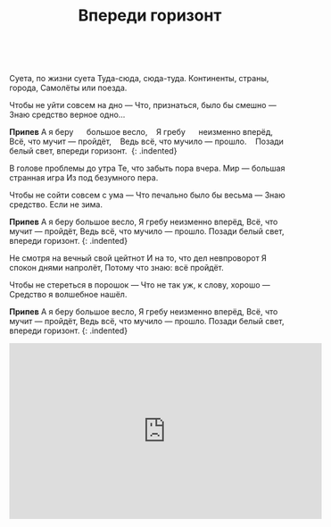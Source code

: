 ﻿---
layout: lyrics
title: Впереди горизонт
excerpt: Суета, по жизни суета, туда-сюда, сюда-туда...
---

<span class="Dm7"></span>&nbsp;

Суета, по ж<span class="Em"></span>изни сует<span class="Am7"></span>а
Туда-сюд<span class="Fmaj7"></span>а, сюда-туд<span class="Dm7"></span>а.
Континенты, стр<span class="Em"></span>аны, город<span class="Am7"></span>а,
Самолёты <span class="Fmaj7"></span>или поезд<span class="Dm7"></span>а.

Чтобы не уйт<span class="Em"></span>и совсем на дн<span class="Am7"></span>о —
Что, признаться, б<span class="Fmaj7"></span>ыло бы смешн<span class="Dm7"></span>о —
Знаю средство в<span class="Em"></span>ерное одн<span class="Am7"></span>о…

**Припев**
А я бер<span class="Dm7"></span>у&nbsp;&nbsp;&nbsp;&nbsp;<span class="Em"></span>&nbsp; большое весл<span class="Am7"></span>о,&nbsp;&nbsp;<span class="C"></span>&nbsp;
Я греб<span class="Dm7"></span>у&nbsp;&nbsp;&nbsp;&nbsp;<span class="Em"></span>&nbsp; неизменно впер<span class="Am7"></span>ёд,
Всё, что мучит — пройд<span class="Dm7"></span>ёт,&nbsp;&nbsp;<span class="G"></span>&nbsp;
Ведь всё, что м<span class="C"></span>учил<span class="Em"></span>о — прошл<span class="A5"></span>о.&nbsp;&nbsp;<span class="Dm7"></span>&nbsp;
Позади белый св<span class="Em"></span>ет, впереди гориз<span class="Am"></span>онт.<span class="Dm7"></span>&nbsp;
{: .indented}

В голове проблемы до утра
Те, что забыть пора вчера.
Мир — большая странная игра
Из под безумного пера.

Чтобы не сойти совсем с ума —
Что печально было бы весьма —
Знаю средство. Если не зима.

**Припев**
А я беру большое весло,
Я гребу неизменно вперёд,
Всё, что мучит — пройдёт,
Ведь всё, что мучило — прошло.
Позади белый свет, впереди горизонт.
{: .indented}

Не смотря на вечный свой цейтнот
И на то, что дел невпроворот
Я спокон днями напролёт,
Потому что знаю: всё пройдёт.

Чтобы не стереться в порошок —
Что не так уж, к слову, хорошо —
Средство я волшебное нашёл.

**Припев**
А я беру большое весло,
Я гребу неизменно вперёд,
Всё, что мучит — пройдёт,
Ведь всё, что мучило — прошло.
Позади белый свет, впереди горизонт.
{: .indented}

<div class="video-wrapper">
  <iframe width="560" height="315" src="https://www.youtube.com/embed/EfUYjo0Rezk" frameborder="0" allow="accelerometer; autoplay; encrypted-media; gyroscope; picture-in-picture" allowfullscreen></iframe>
</div>
